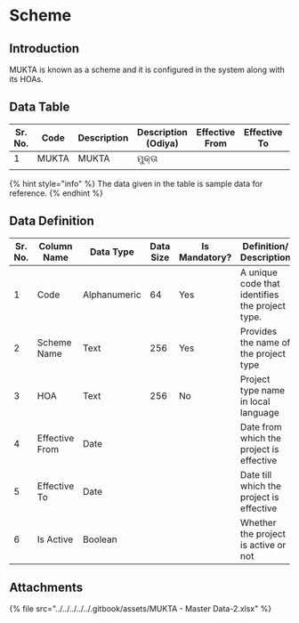 # Scheme

## Introduction

MUKTA is known as a scheme and it is configured in the system along with its HOAs.

## Data Table

<table><thead><tr><th width="75">Sr. No.</th><th>Code</th><th>Description</th><th>Description (Odiya)</th><th>Effective From</th><th>Effective To</th><th>Is Active</th></tr></thead><tbody><tr><td>1</td><td>MUKTA</td><td>MUKTA</td><td>ମୁକ୍ତା</td><td></td><td></td><td></td></tr><tr><td></td><td></td><td></td><td></td><td></td><td></td><td></td></tr></tbody></table>

{% hint style="info" %}
The data given in the table is sample data for reference.
{% endhint %}

## Data Definition

<table><thead><tr><th width="97">Sr. No.</th><th>Column Name</th><th>Data Type</th><th>Data Size</th><th>Is Mandatory?</th><th>Definition/ Description</th></tr></thead><tbody><tr><td>1</td><td>Code</td><td>Alphanumeric</td><td>64</td><td>Yes</td><td>A unique code that identifies the project type.</td></tr><tr><td>2</td><td>Scheme Name</td><td>Text</td><td>256</td><td>Yes</td><td>Provides the name of the project type </td></tr><tr><td>3</td><td>HOA</td><td>Text</td><td>256</td><td>No</td><td>Project type name in local language</td></tr><tr><td>4</td><td>Effective From</td><td>Date</td><td></td><td></td><td>Date from which the project is effective</td></tr><tr><td>5</td><td>Effective To</td><td>Date</td><td></td><td></td><td>Date till which the project is effective</td></tr><tr><td>6</td><td>Is Active</td><td>Boolean</td><td></td><td></td><td>Whether the project is active or not</td></tr></tbody></table>

## Attachments

{% file src="../../../../../.gitbook/assets/MUKTA - Master Data-2.xlsx" %}

